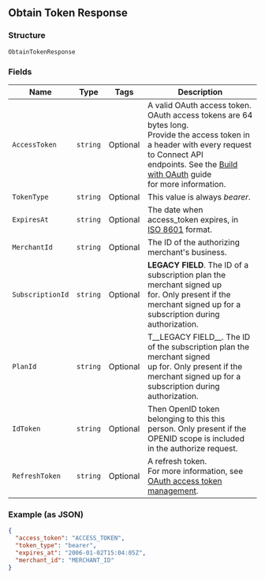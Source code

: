 ## Obtain Token Response

### Structure

`ObtainTokenResponse`

### Fields

| Name | Type | Tags | Description |
|  --- | --- | --- | --- |
| `AccessToken` | `string` | Optional | A valid OAuth access token. OAuth access tokens are 64 bytes long.<br>Provide the access token in a header with every request to Connect API<br>endpoints. See the [Build with OAuth](https://developer.squareup.com/docs/authz/oauth/build-with-the-api) guide<br>for more information. |
| `TokenType` | `string` | Optional | This value is always _bearer_. |
| `ExpiresAt` | `string` | Optional | The date when access_token expires, in [ISO 8601](http://www.iso.org/iso/home/standards/iso8601.htm) format. |
| `MerchantId` | `string` | Optional | The ID of the authorizing merchant's business. |
| `SubscriptionId` | `string` | Optional | __LEGACY FIELD__. The ID of a subscription plan the merchant signed up<br>for. Only present if the merchant signed up for a subscription during authorization. |
| `PlanId` | `string` | Optional | T__LEGACY FIELD__. The ID of the subscription plan the merchant signed<br>up for. Only present if the merchant signed up for a subscription during<br>authorization. |
| `IdToken` | `string` | Optional | Then OpenID token belonging to this this person. Only present if the<br>OPENID scope is included in the authorize request. |
| `RefreshToken` | `string` | Optional | A refresh token.<br>For more information, see [OAuth access token management](https://developer.squareup.com/docs/authz/oauth/how-it-works#oauth-access-token-management). |

### Example (as JSON)

```json
{
  "access_token": "ACCESS_TOKEN",
  "token_type": "bearer",
  "expires_at": "2006-01-02T15:04:05Z",
  "merchant_id": "MERCHANT_ID"
}
```

